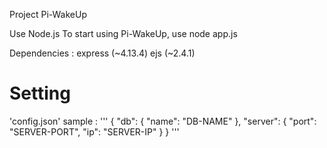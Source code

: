 Project Pi-WakeUp

Use Node.js
To start using Pi-WakeUp, use node app.js

Dependencies :
express (~4.13.4)
ejs (~2.4.1)

# Setting
'config.json' sample :
'''
{
  "db": {
    "name": "DB-NAME"
  },
  "server": {
    "port": "SERVER-PORT",
    "ip": "SERVER-IP"
  }
}
'''
